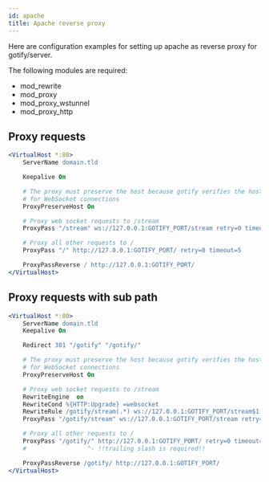 ```yaml
---
id: apache
title: Apache reverse proxy
---
```


Here are configuration examples for setting up apache as reverse proxy for gotify/server.

The following modules are required:

- mod_rewrite
- mod_proxy
- mod_proxy_wstunnel
- mod_proxy_http

## Proxy requests

```apache
<VirtualHost *:80>
    ServerName domain.tld

    Keepalive On

    # The proxy must preserve the host because gotify verifies the host with the origin
    # for WebSocket connections
    ProxyPreserveHost On

    # Proxy web socket requests to /stream
    ProxyPass "/stream" ws://127.0.0.1:GOTIFY_PORT/stream retry=0 timeout=5

    # Proxy all other requests to /
    ProxyPass "/" http://127.0.0.1:GOTIFY_PORT/ retry=0 timeout=5

    ProxyPassReverse / http://127.0.0.1:GOTIFY_PORT/
</VirtualHost>
```

## Proxy requests with sub path

```apache
<VirtualHost *:80>
    ServerName domain.tld
    Keepalive On

    Redirect 301 "/gotify" "/gotify/"

    # The proxy must preserve the host because gotify verifies the host with the origin
    # for WebSocket connections
    ProxyPreserveHost On

    # Proxy web socket requests to /stream
    RewriteEngine  on
    RewriteCond %{HTTP:Upgrade} =websocket
    RewriteRule /gotify/stream(.*) ws://127.0.0.1:GOTIFY_PORT/stream$1 [P,L]
    ProxyPass "/gotify/stream" ws://127.0.0.1:GOTIFY_PORT/stream retry=0 timeout=5

    # Proxy all other requests to /
    ProxyPass "/gotify/" http://127.0.0.1:GOTIFY_PORT/ retry=0 timeout=5
    #                 ^- !!trailing slash is required!!

    ProxyPassReverse /gotify/ http://127.0.0.1:GOTIFY_PORT/
</VirtualHost>
```
